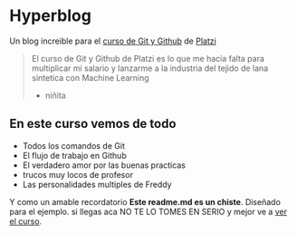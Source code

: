 # Hyperblog
Un blog increible para el [curso de Git y Github](https://platzi.com/clases/git-github/* "curso de Git y Github") de [Platzi](https://platzi.com/* "Platzi")
>El curso de Git y Github de Platzi es lo que me hacia falta para multiplicar mi salario y lanzarme a la industria del tejido de lana sintetica con Machine Learning
> - niñita

## En este curso vemos de todo
* Todos los comandos de Git
* El flujo de trabajo en Github
* El verdadero amor por las buenas practicas
* trucos muy locos de profesor
* Las personalidades multiples de Freddy

Y como un amable recordatorio **Este readme.md es un chiste**. Diseñado para el ejemplo. si llegas aca NO TE LO TOMES EN SERIO y mejor ve a [ver el curso](https://platzi.com/clases/git-github/* "ver el curso").